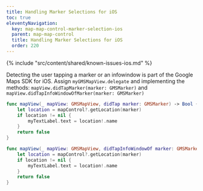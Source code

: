 ```yaml
---
title: Handling Marker Selections for iOS
toc: true
eleventyNavigation:
  key: map-map-control-marker-selection-ios
  parent: map-map-control
  title: Handling Marker Selections for iOS
  order: 220
---
```


<!-- Known Issues -->
{% include "src/content/shared/known-issues-ios.md" %}

Detecting the user tapping a marker or an infowindow is part of the Google Maps SDK for iOS. Assign `myGMSMapView.delegate` and implementing the methods: `mapView.didTapMarker(marker: GMSMarker)` and `mapView.didTapInfoWindowOfMarker(marker: GMSMarker)`

```swift
func mapView(_ mapView: GMSMapView, didTap marker: GMSMarker) -> Bool {
    let location = mapControl?.getLocation(marker)
    if location != nil {
        myTextLabel.text = location!.name
    }
    return false
}

func mapView(_ mapView: GMSMapView, didTapInfoWindowOf marker: GMSMarker) -> Bool {
    let location = mapControl?.getLocation(marker)
    if location != nil {
        myTextLabel.text = location!.name
    }
    return false
}
```
